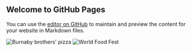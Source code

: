 ## Welcome to GitHub Pages

You can use the [editor on GitHub](https://github.com/Juneeta7717/MarketingProject/edit/main/README.md) to maintain and preview the content for your website in Markdown files.


![Burnaby brothers' pizza](https://user-images.githubusercontent.com/70413141/97817539-e54eaf80-1c51-11eb-99da-8c2676d194a7.png)
![World Food Fest](https://user-images.githubusercontent.com/70413141/97817567-0911f580-1c52-11eb-9cec-457aa0a318e4.png)
